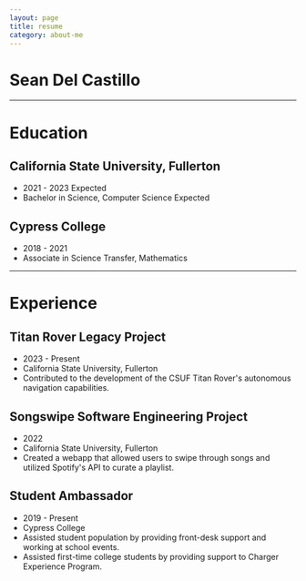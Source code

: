 ```yaml
---
layout: page
title: resume
category: about-me
---
```


# Sean Del Castillo

---

# Education
## California State University, Fullerton 
- 2021 - 2023 Expected
- Bachelor in Science, Computer Science Expected

## Cypress College
- 2018 - 2021
- Associate in Science Transfer, Mathematics

---

# Experience
## Titan Rover Legacy Project
- 2023 - Present
- California State University, Fullerton
- Contributed to the development of the CSUF Titan Rover's autonomous navigation capabilities.

## Songswipe Software Engineering Project
- 2022
- California State University, Fullerton
- Created a webapp that allowed users to swipe through songs and utilized Spotify's API to curate a playlist.

## Student Ambassador
- 2019 - Present
- Cypress College
- Assisted student population by providing front-desk support and working at school events.
- Assisted first-time college students by providing support to Charger Experience Program.
